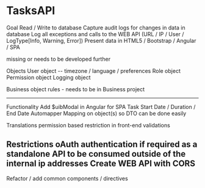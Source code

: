 # TasksAPI


Goal
Read / Write to database 
Capture audit logs for changes in data in database
Log all exceptions and calls to the WEB API (URL / IP / User / LogType[Info, Warning, Error])
Present data in HTML5 / Bootstrap / Angular / SPA


missing or needs to be developed further

Objects
User object -- timezone / language / preferences
Role object
Permission object
Logging object

Business object rules - needs to be in Business project

-------------------------------------------------
Functionality
Add $uibModal in Angular for SPA
Task Start Date / Duration / End Date
Automapper Mapping on object(s) so DTO can be done easily

Translations
permission based restriction in front-end
validations

Restrictions
oAuth authentication if required as a standalone API to be consumed outside of the internal ip addresses
Create WEB API with CORS
-------------------------------------------------

Refactor / add common components / directives
